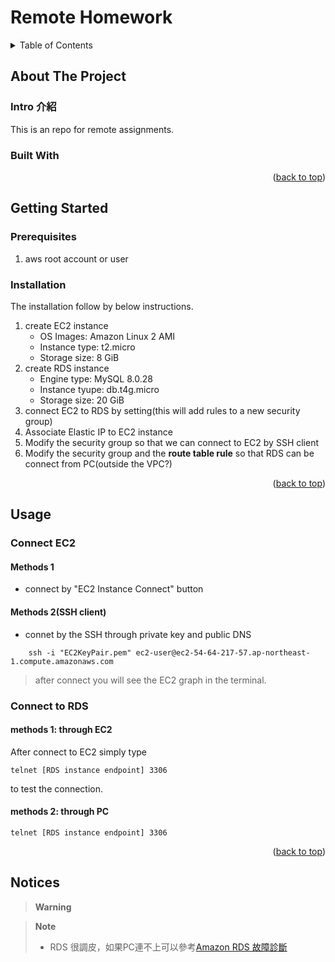# Remote Homework
<a name="readme-top"></a>

<!-- TABLE OF CONTENTS -->
<details>
  <summary>Table of Contents</summary>
  <ol>
    <li>
      <a href="#about-the-project">About The Project</a>
      <ul>
        <li><a href="#built-with">Built With</a></li>
      </ul>
    </li>
    <li>
      <a href="#getting-started">Getting Started</a>
      <ul>
        <li><a href="#prerequisites">Prerequisites</a></li>
        <li><a href="#installation">Installation</a></li>
      </ul>
    </li>
    <li><a href="#usage">Usage</a></li>
    <li><a href="#notices">Notices</a></li>

  </ol>
</details>



<!-- ABOUT THE PROJECT -->
## About The Project

### Intro 介紹
This is an repo for remote assignments.


### Built With


<p align="right">(<a href="#readme-top">back to top</a>)</p>

<!-- GETTING STARTED -->
## Getting Started

### Prerequisites
1. aws root account or user 

### Installation
The installation follow by below instructions.
1. create EC2 instance
   - OS Images: Amazon Linux 2 AMI
   - Instance type: t2.micro
   - Storage size: 8 GiB
2. create RDS instance
    - Engine type: MySQL 8.0.28
    - Instance tyupe: db.t4g.micro
    - Storage size: 20 GiB
3. connect EC2 to RDS by setting(this will add rules to a new security group)
4. Associate Elastic IP to EC2 instance
5. Modify the security group so that we can connect to EC2 by SSH client
6. Modify the security group and the **route table rule** so that RDS can be connect from PC(outside the VPC?)

<p align="right">(<a href="#readme-top">back to top</a>)</p>

<!-- USAGE EXAMPLES -->
## Usage

### Connect EC2

#### Methods 1
- connect by "EC2 Instance Connect" button
#### Methods 2(SSH client)
- connet by the SSH through private key and public DNS
```shell
    ssh -i "EC2KeyPair.pem" ec2-user@ec2-54-64-217-57.ap-northeast-1.compute.amazonaws.com
```
> after connect you will see the EC2 graph in the terminal.

### Connect to RDS
#### methods 1: through EC2
After connect to EC2 simply type
```shell
telnet [RDS instance endpoint] 3306 
```
to test the connection.

#### methods 2: through PC
```shell
telnet [RDS instance endpoint] 3306 
```

<p align="right">(<a href="#readme-top">back to top</a>)</p>

## Notices
> **Warning**


> **Note**
> - RDS 很調皮，如果PC連不上可以參考[Amazon RDS 故障診斷](https://docs.aws.amazon.com/zh_tw/AmazonRDS/latest/UserGuide/CHAP_Troubleshooting.html#CHAP_Troubleshooting.Connecting)












